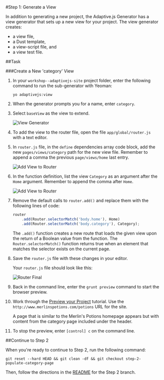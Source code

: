 #Step 1: Generate a View

In addition to generating a new project, the Adaptive.js Generator has a view generator that sets up a new view for your project. The view generator creates:
* a view file,
* a Dust template,
* a view-script file, and
* a view test file.


##Task

###Create a New 'category' View

1. In your `workshop--adaptivejs-site` project folder, enter the following command to run the sub-generator with Yeoman:

    ```
    yo adaptivejs:view
    ```

2. When the generator prompts you for a name, enter `category`.
3. Select `baseView` as the view to extend.

    ![View Generator](https://s3.amazonaws.com/uploads.hipchat.com/15359/58442/CCZL4KBrKEO5dLW/Screen%20Shot%202015-11-06%20at%204.26.35%20PM.png)

4. To add the view to the router file, open the file `app/global/router.js` with a text editor.
5. In `router.js` file, in the `define` dependencies array code block, add the new `pages/views/category` path for the new view file. Remember to append a comma the previous `page/views/home` last entry.

    ![Add View to Router](https://s3.amazonaws.com/uploads.hipchat.com/15359/58442/2HJ07yXf0QrxKin/Screen%20Shot%202015-11-06%20at%204.45.14%20PM.png)

6. In the function definition, list the view `Category` as an argument after the `Home` argument. Remember to append the comma after `Home`.


    ![Add View to Router](https://s3.amazonaws.com/uploads.hipchat.com/15359/58442/Ha1UMYmQUZEcjMH/Screen%20Shot%202015-11-06%20at%204.33.13%20PM.png)

7. Remove the default calls to `router.add()` and replace them with the following lines of code:

    ```javascript
    router
        .add(Router.selectorMatch('body.home'), Home)
        .add(Router.selectorMatch('body.category'), Category);
    ```

    The `.add()` function creates a new route that loads the given view upon the return of a Boolean value from the function. The `Router.selectorMatch()` function returns true when an element that matches the selector exists on the current page.

8. Save the `router.js` file with these changes in your editor.

    Your `router.js` file should look like this:

    ![Router Final](https://s3.amazonaws.com/uploads.hipchat.com/15359/58442/ujvAAPk9Cp4dn65/Screen%20Shot%202015-11-06%20at%204.43.53%20PM.png)

9. Back in the command line, enter the `grunt preview` command to start the browser preview.
10. Work through the [Preview your Project](http://adaptivejs.mobify.com/v1.0/docs/preview-your-project) tutorial.
    Use the `http://www.merlinspotions.com/potions` URL for the site.

    A page that is similar to the Merlin's Potions homepage appears but with content from the category page included under the header.

11. To stop the preview, enter `[control] c` on the command line.

##Continue to Step 2

When you're ready to continue to Step 2, run the following command:

```
git reset --hard HEAD && git clean -df && git checkout step-2-populate-category-page
```

Then, follow the directions in the  [README](https://github.com/mobify/workshop--adaptivejs-site/blob/step-2-populate-category-page/README.md) for the Step 2 branch.
